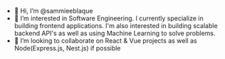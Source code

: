 - 👋 Hi, I’m @sammieeblaque
- 👀 I’m interested in Software Engineering. I currently specialize in building frontend applications. 
     I'm also interested in building scalable backend API's as well as using Machine Learning to solve problems.
- 💞️ I’m looking to collaborate on React & Vue projects as well as Node(Express.js, Nest.js) if possible


<!---
sammieeblaque/sammieeblaque is a ✨ special ✨ repository because its `README.md` (this file) appears on your GitHub profile.
You can click the Preview link to take a look at your changes.
--->
